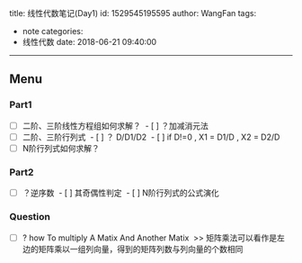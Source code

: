 title: 线性代数笔记(Day1)
id: 1529545195595
author: WangFan
tags:
  - note
categories:
  - 线性代数
date: 2018-06-21 09:40:00
---
## Menu

### Part1

- [ ] 二阶、三阶线性方程组如何求解？
  - [ ] ？加减消元法
- [ ] 二阶、三阶行列式
  - [ ] ？ D/D1/D2
  - [ ] if D!=0 , X1 = D1/D , X2 = D2/D
- [ ] N阶行列式如何求解？

### Part2

- [ ] ？逆序数
  - [ ] 其奇偶性判定
  - [ ] N阶行列式的公式演化
  
### Question
- [ ] ? how To multiply A Matix And Another Matix
  >> 矩阵乘法可以看作是左边的矩阵乘以一组列向量，得到的矩阵列数与列向量的个数相同